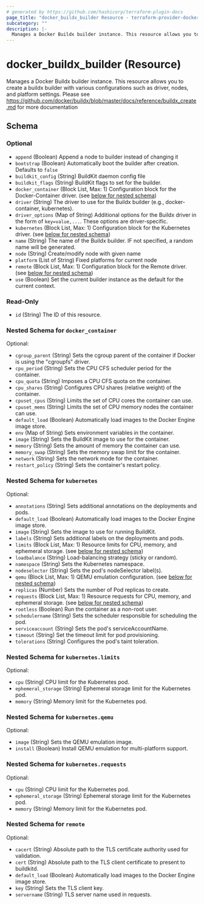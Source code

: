 ```yaml
---
# generated by https://github.com/hashicorp/terraform-plugin-docs
page_title: "docker_buildx_builder Resource - terraform-provider-docker"
subcategory: ""
description: |-
  Manages a Docker Buildx builder instance. This resource allows you to create a  buildx builder with various configurations such as driver, nodes, and platform settings. Please see https://github.com/docker/buildx/blob/master/docs/reference/buildx_create.md for more documentation
---
```


# docker_buildx_builder (Resource)

Manages a Docker Buildx builder instance. This resource allows you to create a  buildx builder with various configurations such as driver, nodes, and platform settings. Please see https://github.com/docker/buildx/blob/master/docs/reference/buildx_create.md for more documentation



<!-- schema generated by tfplugindocs -->
## Schema

### Optional

- `append` (Boolean) Append a node to builder instead of changing it
- `bootstrap` (Boolean) Automatically boot the builder after creation. Defaults to `false`
- `buildkit_config` (String) BuildKit daemon config file
- `buildkit_flags` (String) BuildKit flags to set for the builder.
- `docker_container` (Block List, Max: 1) Configuration block for the Docker-Container driver. (see [below for nested schema](#nestedblock--docker_container))
- `driver` (String) The driver to use for the Buildx builder (e.g., docker-container, kubernetes).
- `driver_options` (Map of String) Additional options for the Buildx driver in the form of `key=value,...`. These options are driver-specific.
- `kubernetes` (Block List, Max: 1) Configuration block for the Kubernetes driver. (see [below for nested schema](#nestedblock--kubernetes))
- `name` (String) The name of the Buildx builder. IF not specified, a random name will be generated.
- `node` (String) Create/modify node with given name
- `platform` (List of String) Fixed platforms for current node
- `remote` (Block List, Max: 1) Configuration block for the Remote driver. (see [below for nested schema](#nestedblock--remote))
- `use` (Boolean) Set the current builder instance as the default for the current context.

### Read-Only

- `id` (String) The ID of this resource.

<a id="nestedblock--docker_container"></a>
### Nested Schema for `docker_container`

Optional:

- `cgroup_parent` (String) Sets the cgroup parent of the container if Docker is using the "cgroupfs" driver.
- `cpu_period` (String) Sets the CPU CFS scheduler period for the container.
- `cpu_quota` (String) Imposes a CPU CFS quota on the container.
- `cpu_shares` (String) Configures CPU shares (relative weight) of the container.
- `cpuset_cpus` (String) Limits the set of CPU cores the container can use.
- `cpuset_mems` (String) Limits the set of CPU memory nodes the container can use.
- `default_load` (Boolean) Automatically load images to the Docker Engine image store.
- `env` (Map of String) Sets environment variables in the container.
- `image` (String) Sets the BuildKit image to use for the container.
- `memory` (String) Sets the amount of memory the container can use.
- `memory_swap` (String) Sets the memory swap limit for the container.
- `network` (String) Sets the network mode for the container.
- `restart_policy` (String) Sets the container's restart policy.


<a id="nestedblock--kubernetes"></a>
### Nested Schema for `kubernetes`

Optional:

- `annotations` (String) Sets additional annotations on the deployments and pods.
- `default_load` (Boolean) Automatically load images to the Docker Engine image store.
- `image` (String) Sets the image to use for running BuildKit.
- `labels` (String) Sets additional labels on the deployments and pods.
- `limits` (Block List, Max: 1) Resource limits for CPU, memory, and ephemeral storage. (see [below for nested schema](#nestedblock--kubernetes--limits))
- `loadbalance` (String) Load-balancing strategy (sticky or random).
- `namespace` (String) Sets the Kubernetes namespace.
- `nodeselector` (String) Sets the pod's nodeSelector label(s).
- `qemu` (Block List, Max: 1) QEMU emulation configuration. (see [below for nested schema](#nestedblock--kubernetes--qemu))
- `replicas` (Number) Sets the number of Pod replicas to create.
- `requests` (Block List, Max: 1) Resource requests for CPU, memory, and ephemeral storage. (see [below for nested schema](#nestedblock--kubernetes--requests))
- `rootless` (Boolean) Run the container as a non-root user.
- `schedulername` (String) Sets the scheduler responsible for scheduling the pod.
- `serviceaccount` (String) Sets the pod's serviceAccountName.
- `timeout` (String) Set the timeout limit for pod provisioning.
- `tolerations` (String) Configures the pod's taint toleration.

<a id="nestedblock--kubernetes--limits"></a>
### Nested Schema for `kubernetes.limits`

Optional:

- `cpu` (String) CPU limit for the Kubernetes pod.
- `ephemeral_storage` (String) Ephemeral storage limit for the Kubernetes pod.
- `memory` (String) Memory limit for the Kubernetes pod.


<a id="nestedblock--kubernetes--qemu"></a>
### Nested Schema for `kubernetes.qemu`

Optional:

- `image` (String) Sets the QEMU emulation image.
- `install` (Boolean) Install QEMU emulation for multi-platform support.


<a id="nestedblock--kubernetes--requests"></a>
### Nested Schema for `kubernetes.requests`

Optional:

- `cpu` (String) CPU limit for the Kubernetes pod.
- `ephemeral_storage` (String) Ephemeral storage limit for the Kubernetes pod.
- `memory` (String) Memory limit for the Kubernetes pod.



<a id="nestedblock--remote"></a>
### Nested Schema for `remote`

Optional:

- `cacert` (String) Absolute path to the TLS certificate authority used for validation.
- `cert` (String) Absolute path to the TLS client certificate to present to buildkitd.
- `default_load` (Boolean) Automatically load images to the Docker Engine image store.
- `key` (String) Sets the TLS client key.
- `servername` (String) TLS server name used in requests.


